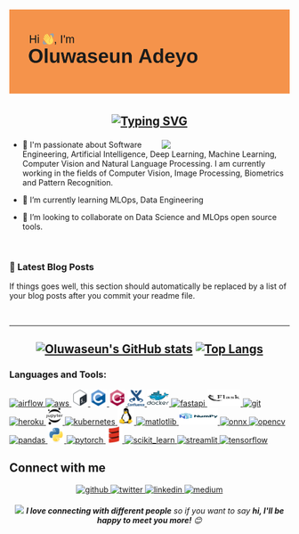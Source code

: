 <h1 align="center">
  <img src="header.png" alt="Oluwaseun Adeyo" />
</h1>

<h2 align="center">
  
[![Typing SVG](https://readme-typing-svg.herokuapp.com?font=Calibri&color=F7AB7B&size=30&center=true&vCenter=true&width=475&height=43&lines=Full+Stack+Machine+Learning+Engineer;Research+Scientist;Software+Engineer;MLOps+%26+Data+Engineer+Enthusiast;Welcome+to+my+profile!++%F0%9F%A4%97)](https://git.io/typing-svg)
  
</h2>

<img align='right' src="https://media.giphy.com/media/M9gbBd9nbDrOTu1Mqx/giphy.gif" width="230">

  

- 👀 I'm passionate about Software Engineering, Artificial Intelligence, Deep Learning, Machine Learning, Computer Vision and Natural Language Processing. I am currently working in the fields of Computer Vision, Image Processing, Biometrics and Pattern Recognition.

- 🌱 I’m currently learning MLOps, Data Engineering

- 💞️ I’m looking to collaborate on Data Science and MLOps open source tools.

<br/>  

### :closed_book: Latest Blog Posts  
<!-- BLOG-POST-LIST:START -->  
If things goes well, this section should automatically be replaced by a list of your blog posts after you commit your readme file. 
<!-- BLOG-POST-LIST:END -->  

<br/>  

-------------
<h2 align="center">
  
[![Oluwaseun's GitHub stats](https://github-readme-stats.vercel.app/api?username=seunboy1&count_private=true&show_icons=true&theme=synthwave&include_all_commits=true&line_height=33)](https://github.com/seunboy1/github-readme-stats) [![Top Langs](https://github-readme-stats.vercel.app/api/top-langs/?username=seunboy1&layout=default&theme=synthwave&langs_count=8)](https://github.com/seunboy1/github-readme-stats)
  
</h2>

<!-- [![GitHub Streak](http://github-readme-streak-stats.herokuapp.com?user=seunboy1&theme=dracula&hide_border=true&sideNums=DDD832&fire=DDB9AA)](https://git.io/streak-stats) -->

<h3 align="left">Languages and Tools:</h3>
<p align="left"> </a> <a href="https://airflow.apache.org/" target="_blank"> <img src="https://cwiki.apache.org/confluence/download/attachments/145723561/airflow_transparent.png?api=v2" alt="airflow" width="30" height="30"/> </a> <a href="https://aws.amazon.com/" target="_blank"> <img src="https://cdn.worldvectorlogo.com/logos/amazon-web-services-2.svg" alt="aws" width="30" height="30"/> </a> <a href="https://bash.com" target="_blank"> <img src="https://raw.githubusercontent.com/devicons/devicon/master/icons/bash/bash-plain.svg" alt="bash" width="30" height="30"/> </a> <a href="https://www.cprogramming.com/" target="_blank"> <img src="https://raw.githubusercontent.com/devicons/devicon/master/icons/c/c-original.svg" alt="c" width="30" height="30"/> </a> <a href="https://www.w3schools.com/cpp/" target="_blank"> <img src="https://raw.githubusercontent.com/devicons/devicon/master/icons/cplusplus/cplusplus-original.svg" alt="cplusplus" width="30" height="30"/> </a> <a href="https://confluence.com" target="_blank"> <img src="https://raw.githubusercontent.com/devicons/devicon/master/icons/confluence/confluence-original-wordmark.svg " alt="confluence" width="30" height="30"/> </a>  <a href="https://www.docker.com/" target="_blank"> <img src="https://raw.githubusercontent.com/devicons/devicon/master/icons/docker/docker-original-wordmark.svg" alt="docker" width="40" height="30"/> </a> <a href="https://https://fastapi.tiangolo.com/" target="_blank"> <img src="https://fastapi.tiangolo.com/img/logo-margin/logo-teal.png" alt="fastapi" width="70" height="30"/> </a> <a href="https://flask.palletsprojects.com/en/2.0.x/" target="_blank"> <img src="https://raw.githubusercontent.com/devicons/devicon/master/icons/flask/flask-original-wordmark.svg " alt="flask" width="60" height="30"/> </a> <a href="https://git-scm.com/" target="_blank"> <img src="https://www.vectorlogo.zone/logos/git-scm/git-scm-icon.svg" alt="git" width="30" height="30"/> </a> <a href="https://heroku.com" target="_blank"> <img src="https://www.vectorlogo.zone/logos/heroku/heroku-icon.svg" alt="heroku" width="3" height="30"/> </a> <a href="https://jupyter.com" target="_blank"> <img src="https://raw.githubusercontent.com/devicons/devicon/master/icons/jupyter/jupyter-plain-wordmark.svg " alt="jupyter" width="30" height="30"/> </a> <a href="https://kubernetes.io" target="_blank"> <img src="https://www.vectorlogo.zone/logos/kubernetes/kubernetes-icon.svg" alt="kubernetes" width="30" height="30"/> </a> <a href="https://linux.com" target="_blank"> <img src="https://raw.githubusercontent.com/devicons/devicon/master/icons/linux/linux-original.svg" alt="linux" width="30" height="30"/> </a> <a href="https://matplotlib.org/" target="_blank"> <img src="https://matplotlib.org/_static/logo2.svg" alt="matlotlib" width="60" height="30"/> </a> <a href="https://numpy.com" target="_blank"> <img src="https://raw.githubusercontent.com/devicons/devicon/master/icons/numpy/numpy-original-wordmark.svg " alt="numpy" width="70" height="30"/> </a> <a href="https://onnx.ai/" target="_blank"> <img src="https://www.vectorlogo.zone/logos/onnxai/onnxai-ar21.svg" alt="onnx" width="60" height="30"/> </a> <a href="https://opencv.org/" target="_blank"> <img src="https://www.vectorlogo.zone/logos/opencv/opencv-icon.svg" alt="opencv" width="30" height="30"/> </a> <a href="https://pandas.pydata.org/" target="_blank"> <img src="https://github.com/pandas-dev/pandas/blob/761bceb77d44aa63b71dda43ca46e8fd4b9d7422/web/pandas/static/img/pandas.svg" alt="pandas" width="60" height="30"/> </a> <a href="https://www.python.org" target="_blank"> <img src="https://raw.githubusercontent.com/devicons/devicon/master/icons/python/python-original.svg" alt="python" width="30" height="30"/> </a> <a href="https://pytorch.com" target="_blank"> <img src="https://github.com/pytorch/pytorch/blob/master/docs/source/_static/img/pytorch-logo-dark.svg" alt="pytorch" width="60" height="30"/> </a> <a href="https://scala.com" target="_blank"> <img src="https://raw.githubusercontent.com/devicons/devicon/master/icons/scala/scala-original.svg" alt="scala" width="30" height="30"/> </a> <a href="https://scikit-learn.org/" target="_blank"> <img src="https://upload.wikimedia.org/wikipedia/commons/0/05/Scikit_learn_logo_small.svg" alt="scikit_learn" width="60" height="30"/> </a> <a href="https://streamlit.io/" target="_blank"> <img src="https://streamlit.io/images/brand/streamlit-logo-primary-colormark-darktext.png" alt="streamlit" width="70" height="30"/> </a> <a href="https://www.tensorflow.org" target="_blank"> <img src="https://www.vectorlogo.zone/logos/tensorflow/tensorflow-icon.svg" alt="tensorflow" width="30" height="30"/> </a> </p>

<!-- <a href="https://airflow.apache.org/" target="_blank"> <img src="https://cwiki.apache.org/confluence/download/attachments/145723561/airflow_dark_bg.png?api=v2" alt="airflow" width="30" height="30"/> </a>  -->

<!-- <a href="https://www.w3.org/html/" target="_blank"> <img src="https://raw.githubusercontent.com/devicons/devicon/master/icons/html5/html5-original-wordmark.svg" alt="html5" width="40" height="40"/> </a> <a href="https://www.java.com" target="_blank"> <img src="https://raw.githubusercontent.com/devicons/devicon/master/icons/java/java-original.svg" alt="java" width="40" height="40"/> </a> <a href="https://developer.mozilla.org/en-US/docs/Web/JavaScript" target="_blank"> <img src="https://raw.githubusercontent.com/devicons/devicon/master/icons/javascript/javascript-original.svg" alt="javascript" width="40" height="40"/> </a> <a href="https://www.jenkins.io" target="_blank"> <img src="https://www.vectorlogo.zone/logos/jenkins/jenkins-icon.svg" alt="jenkins" width="40" height="40"/> </a> <a href="https://kafka.apache.org/" target="_blank"> <img src="https://www.vectorlogo.zone/logos/apache_kafka/apache_kafka-icon.svg" alt="kafka" width="40" height="40"/> </a> <a href="https://www.elastic.co/kibana" target="_blank"> <img src="https://www.vectorlogo.zone/logos/elasticco_kibana/elasticco_kibana-icon.svg" alt="kibana" width="40" height="40"/> </a> <a href="https://kotlinlang.org" target="_blank"> <img src="https://www.vectorlogo.zone/logos/kotlinlang/kotlinlang-icon.svg" alt="kotlin" width="40" height="40"/> </a> <a href="https://www.mysql.com/" target="_blank"> <img src="https://raw.githubusercontent.com/devicons/devicon/master/icons/mysql/mysql-original-wordmark.svg" alt="mysql" width="40" height="40"/> </a> <a href="https://www.php.net" target="_blank"> <img src="https://raw.githubusercontent.com/devicons/devicon/master/icons/php/php-original.svg" alt="php" width="40" height="40"/> </a> <a href="https://postman.com" target="_blank"> <img src="https://www.vectorlogo.zone/logos/getpostman/getpostman-icon.svg" alt="postman" width="40" height="40"/> </a>  <a href="https://reactjs.org/" target="_blank"> <img src="https://raw.githubusercontent.com/devicons/devicon/master/icons/react/react-original-wordmark.svg" alt="react" width="40" height="40"/> </a> <a href="https://reactnative.dev/" target="_blank"> <img src="https://reactnative.dev/img/header_logo.svg" alt="reactnative" width="40" height="40"/> </a> <a href="https://spring.io/" target="_blank"> <img src="https://www.vectorlogo.zone/logos/springio/springio-icon.svg" alt="spring" width="40" height="40"/> </a> <a href="https://www.sqlite.org/" target="_blank"> <img src="https://www.vectorlogo.zone/logos/sqlite/sqlite-icon.svg" alt="sqlite" width="40" height="40"/> </a> <a href="https://grafana.com" target="_blank"> <img src="https://www.vectorlogo.zone/logos/grafana/grafana-icon.svg" alt="grafana" width="40" height="40"/> </a> <a href="https://graphql.org" target="_blank"> <img src="https://www.vectorlogo.zone/logos/graphql/graphql-icon.svg" alt="graphql" width="40" height="40"/> </a> 
-->

## Connect with me  
<div align="center">
<a href="https://github.com/seunboy1" target="_blank">
<img src=https://img.shields.io/badge/github-%2324292e.svg?&style=for-the-badge&logo=github&logoColor=white alt=github style="margin-bottom: 5px;" />
</a>
<a href="https://twitter.com/Deh_yor" target="_blank">
<img src=https://img.shields.io/badge/twitter-%2300acee.svg?&style=for-the-badge&logo=twitter&logoColor=white alt=twitter style="margin-bottom: 5px;" />
</a>
<a href="https://linkedin.com/in/oluwaseun-adeyo-3a047612b/" target="_blank">
<img src=https://img.shields.io/badge/linkedin-%231E77B5.svg?&style=for-the-badge&logo=linkedin&logoColor=white alt=linkedin style="margin-bottom: 5px;" />
</a>
<a href="https://medium.com/@Deh_yor" target="_blank">
<img src=https://img.shields.io/badge/medium-%23292929.svg?&style=for-the-badge&logo=medium&logoColor=white alt=medium style="margin-bottom: 5px;" />
</a>  
<!-- <a href="https://johnadeyo@hotmail.com" target="_blank">
<img src=https://img.shields.io/badge/Microsoft_Outlook-0078D4?style=for-the-badge&logo=microsoft-outlook&logoColor=white alt=hotmail style="margin-bottom: 5px;" />
</a>  -->

<img src="https://media.giphy.com/media/LnQjpWaON8nhr21vNW/giphy.gif" width="60"> <em><b>I love connecting with different people</b> so if you want to say <b>hi, I'll be happy to meet you more!</b> 😊</em>  
</div> 
<!---
seunboy1/seunboy1 is a ✨ special ✨ repository because its `README.md` (this file) appears on your GitHub profile.
You can click the Preview link to take a look at your changes.
--->
<!-- [![Readme Card](https://github-readme-stats.vercel.app/api/pin/?username=seunboy1&repo=DVC_GITHUB_CODE)](https://github.com/seunboy1/DVC_GITHUB_CODE) -->
